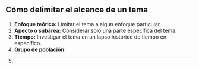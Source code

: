 ## Cómo delimitar el alcance de un tema

1. **Enfoque teórico:** Limitar el tema a algún enfoque particular.
2. **Apecto  o subárea:** Considerar solo una parte específica del tema.
3. **Tiempo:** Investigar el tema en un lapso histórico de tiempo en específico.
4. **Grupo de población:**
5. ****